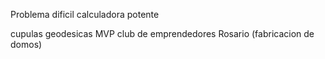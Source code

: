Problema dificil
calculadora potente

cupulas geodesicas
MVP
club de emprendedores Rosario
(fabricacion de domos)